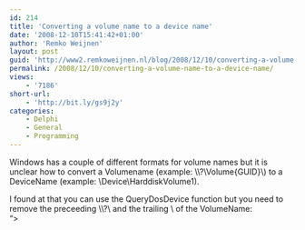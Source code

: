 ```yaml
---
id: 214
title: 'Converting a volume name to a device name'
date: '2008-12-10T15:41:42+01:00'
author: 'Remko Weijnen'
layout: post
guid: 'http://www2.remkoweijnen.nl/blog/2008/12/10/converting-a-volume-name-to-a-device-name/'
permalink: /2008/12/10/converting-a-volume-name-to-a-device-name/
views:
    - '7186'
short-url:
    - 'http://bit.ly/gs9j2y'
categories:
    - Delphi
    - General
    - Programming
---
```


Windows has a couple of different formats for volume names but it is unclear how to convert a Volumename (example: \\\\?\\Volume{GUID}\\) to a DeviceName (example: \\Device\\HarddiskVolume1).

I found at that you can use the QueryDosDevice function but you need to remove the preceeding \\\\?\\ and the trailing \\ of the VolumeName:  
“&gt;